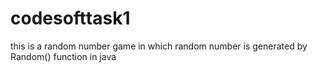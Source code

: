 # codesofttask1
this is a random number game in which random number is generated by Random() function in java 
